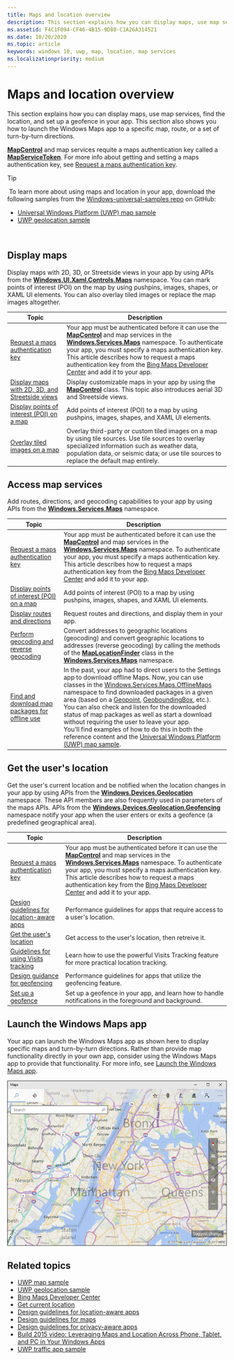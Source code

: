 ```yaml
---
title: Maps and location overview
description: This section explains how you can display maps, use map services, find the location, and set up a geofence in your app. This section also shows you how to launch the Windows Maps app to a specific map, route, or a set of turn-by-turn directions.
ms.assetid: F4C1F094-CF46-4B15-9D80-C1A26A314521
ms.date: 10/20/2020
ms.topic: article
keywords: windows 10, uwp, map, location, map services
ms.localizationpriority: medium
---
```

# Maps and location overview

This section explains how you can display maps, use map services, find the location, and set up a geofence in your app. This section also shows you how to launch the Windows Maps app to a specific map, route, or a set of turn-by-turn directions.

[**MapControl**](/uwp/api/Windows.UI.Xaml.Controls.Maps.MapControl) and map services requite a maps authentication key called a [**MapServiceToken**](/uwp/api/windows.ui.xaml.controls.maps.mapcontrol.mapservicetoken). For more info about getting and setting a maps authentication key, see [Request a maps authentication key](authentication-key.md).

> [!TIP]
> To learn more about using maps and location in your app, download the following samples from the [Windows-universal-samples repo](https://github.com/Microsoft/Windows-universal-samples) on GitHub:
-   [Universal Windows Platform (UWP) map sample](https://github.com/Microsoft/Windows-universal-samples/tree/master/Samples/MapControl)
-   [UWP geolocation sample](https://github.com/Microsoft/Windows-universal-samples/tree/master/Samples/Geolocation)

 

## Display maps


Display maps with 2D, 3D, or Streetside views in your app by using APIs from the [**Windows.UI.Xaml.Controls.Maps**](/uwp/api/Windows.UI.Xaml.Controls.Maps) namespace. You can mark points of interest (POI) on the map by using pushpins, images, shapes, or XAML UI elements. You can also overlay tiled images or replace the map images altogether.

| Topic | Description |
|-------|-------------|
| [Request a maps authentication key](authentication-key.md) | Your app must be authenticated before it can use the [**MapControl**](/uwp/api/Windows.UI.Xaml.Controls.Maps.MapControl) and map services in the [**Windows.Services.Maps**](/uwp/api/Windows.Services.Maps) namespace. To authenticate your app, you must specify a maps authentication key. This article describes how to request a maps authentication key from the [Bing Maps Developer Center](https://www.bingmapsportal.com/) and add it to your app. |
| [Display maps with 2D, 3D, and Streetside views](display-maps.md) | Display customizable maps in your app by using the [**MapControl**](/uwp/api/Windows.UI.Xaml.Controls.Maps.MapControl) class. This topic also introduces aerial 3D and Streetside views. |
| [Display points of interest (POI) on a map](display-poi.md) | Add points of interest (POI) to a map by using pushpins, images, shapes, and XAML UI elements. |
| [Overlay tiled images on a map](overlay-tiled-images.md) | Overlay third-party or custom tiled images on a map by using tile sources. Use tile sources to overlay specialized information such as weather data, population data, or seismic data; or use tile sources to replace the default map entirely. |



## Access map services

Add routes, directions, and geocoding capabilities to your app by using APIs from the [**Windows.Services.Maps**](/uwp/api/Windows.Services.Maps) namespace.

| Topic | Description |
|-----------------------------------------------------------|-----------------------------------------------------------------------------------------------------------------------------------------------------------------------------------------------------------------------------------------------------------------------------------------------------------------------------------------------|
| [Request a maps authentication key](authentication-key.md) | Your app must be authenticated before it can use the [**MapControl**](/uwp/api/Windows.UI.Xaml.Controls.Maps.MapControl) and map services in the [**Windows.Services.Maps**](/uwp/api/Windows.Services.Maps) namespace. To authenticate your app, you must specify a maps authentication key. This article describes how to request a maps authentication key from the [Bing Maps Developer Center](https://www.bingmapsportal.com/) and add it to your app. |
| [Display points of interest (POI) on a map](display-poi.md) | Add points of interest (POI) to a map by using pushpins, images, shapes, and XAML UI elements. |
| [Display routes and directions](routes-and-directions.md) | Request routes and directions, and display them in your app. |
| [Perform geocoding and reverse geocoding](geocoding.md) | Convert addresses to geographic locations (geocoding) and convert geographic locations to addresses (reverse geocoding) by calling the methods of the [**MapLocationFinder**](/uwp/api/Windows.Services.Maps.MapLocationFinder) class in the [**Windows.Services.Maps**](/uwp/api/Windows.Services.Maps) namespace. |
| [Find and download map packages for offline use](/uwp/api/windows.services.maps.offlinemaps)| In the past, your app had to direct users to the Settings app to download offline Maps. Now, you can use classes in the [Windows.Services.Maps.OfflineMaps](/uwp/api/windows.services.maps.offlinemaps) namespace to find downloaded packages in a given area (based on a [Geopoint](/uwp/api/Windows.Devices.Geolocation.Geopoint), [GeoboundingBox](/uwp/api/windows.devices.geolocation.geoboundingbox), etc.). <br> You can also check and listen for the downloaded status of map packages as well as start a download without requiring the user to leave your app. <br> You'll find examples of how to do this in both the reference content and the [Universal Windows Platform (UWP) map sample](https://github.com/Microsoft/Windows-universal-samples/tree/master/Samples/MapControl).

## Get the user's location

Get the user's current location and be notified when the location changes in your app by using APIs from the [**Windows.Devices.Geolocation**](/uwp/api/Windows.Devices.Geolocation) namespace. These API members are also frequently used in parameters of the maps APIs. APIs from the [**Windows.Devices.Geolocation.Geofencing**](/uwp/api/Windows.Devices.Geolocation.Geofencing) namespace notify your app when the user enters or exits a geofence (a predefined geographical area).

| Topic | Description |
|-------------------------------------------------------------------|---------------------------------------------------------------------------------------------------------------------------------------------------------------------------------------------------------------------------------------------------------------------------------------------------------------------------------------------------------------------------------------------------------------------------------------------------------------------------------------|
| [Request a maps authentication key](authentication-key.md) | Your app must be authenticated before it can use the [**MapControl**](/uwp/api/Windows.UI.Xaml.Controls.Maps.MapControl) and map services in the [**Windows.Services.Maps**](/uwp/api/Windows.Services.Maps) namespace. To authenticate your app, you must specify a maps authentication key. This article describes how to request a maps authentication key from the [Bing Maps Developer Center](https://www.bingmapsportal.com/) and add it to your app. |
| [Design guidelines for location-aware apps](guidelines-and-checklist-for-detecting-location.md) | Performance guidelines for apps that require access to a user's location. |
| [Get the user's location](get-location.md) | Get access to the user's location, then retreive it. | 
| [Guidelines for using Visits tracking](guidelines-for-visits.md) | Learn how to use the powerful Visits Tracking feature for more practical location tracking. |
| [Design guidance for geofencing](guidelines-for-geofencing.md) | Performance guidelines for apps that utilize the geofencing feature. |
| [Set up a geofence](set-up-a-geofence.md) | Set up a geofence in your app, and learn how to handle notifications in the foreground and background. |

## Launch the Windows Maps app

Your app can launch the Windows Maps app as shown here to display specific maps and turn-by-turn directions. Rather than provide map functionality directly in your own app, consider using the Windows Maps app to provide that functionality. For more info, see [Launch the Windows Maps app](../launch-resume/launch-maps-app.md).

![an example of the windows maps app.](images/mapnyc.png)

## Related topics

* [UWP map sample](https://github.com/Microsoft/Windows-universal-samples/tree/master/Samples/MapControl)
* [UWP geolocation sample](https://github.com/Microsoft/Windows-universal-samples/tree/master/Samples/Geolocation)
* [Bing Maps Developer Center](https://www.bingmapsportal.com/)
* [Get current location](get-location.md)
* [Design guidelines for location-aware apps](guidelines-and-checklist-for-detecting-location.md)
* [Design guidelines for maps](./display-maps.md)
* [Design guidelines for privacy-aware apps](../security/index.md)
* [Build 2015 video: Leveraging Maps and Location Across Phone, Tablet, and PC in Your Windows Apps](https://channel9.msdn.com/Events/Build/2015/2-757)
* [UWP traffic app sample](https://github.com/Microsoft/Windows-appsample-trafficapp)
